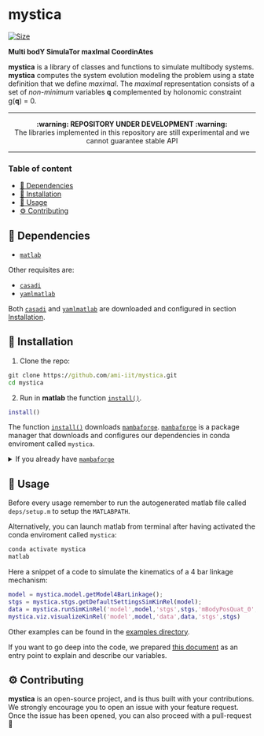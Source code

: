 <h1 align="left">mystica</h1>

<p align="left">
   <a href="https://github.com/ami-iit/mystica/blob/master/LICENSE"><img src="https://img.shields.io/github/license/ami-iit/mystica" alt="Size" class="center"/></a>
</p>

**Multi bodY SimulaTor maxImal CoordinAtes**

**mystica** is a library of classes and functions to simulate multibody systems.
**mystica** computes the system evolution modeling the problem using a state definition that we define _maximal_.
The _maximal_ representation consists of a set of _non-minimum_ variables 𝐪 complemented by holonomic constraint g(𝐪) = 0.

---

<p align="center">
  <b>:warning: REPOSITORY UNDER DEVELOPMENT :warning:</b>
  <br>The libraries implemented in this repository are still experimental and we cannot guarantee stable API
</p>

---

### Table of content

- [:hammer: Dependencies](#hammer-dependencies)
- [:floppy_disk: Installation](#floppy_disk-installation)
- [:rocket: Usage](#rocket-usage)
- [:gear: Contributing](#gear-contributing)


## :hammer: Dependencies

- [`matlab`](https://mathworks.com/)

Other requisites are:

- [`casadi`](https://web.casadi.org/)
- [`yamlmatlab`](https://github.com/ewiger/yamlmatlab)

Both [`casadi`](https://web.casadi.org/) and [`yamlmatlab`](https://github.com/ewiger/yamlmatlab) are downloaded and configured in section [Installation](#floppy_disk-installation).

## :floppy_disk: Installation

1. Clone the repo:

``` cmd
git clone https://github.com/ami-iit/mystica.git
cd mystica
```

2. Run in **matlab** the function [`install()`](install.m).
``` matlab
install()
```
The function [`install()`](install.m) downloads [`mambaforge`](https://github.com/conda-forge/miniforge#mambaforge). [`mambaforge`](https://github.com/conda-forge/miniforge#mambaforge) is a package manager that downloads and configures our dependencies in conda enviroment called `mystica`.
<details>
    <summary>If you already have <a href="https://github.com/conda-forge/miniforge#mambaforge"><code>mambaforge</code></a></summary>
    If you already have <a href="https://github.com/conda-forge/miniforge#mambaforge"><code>mambaforge</code></a> configured, you can call <a href="install.m"><code>install()</code></a> function defining <code>mambaforge_prefix</code> value:
    <pre><code>install('mambaforge_prefix',&#60;your mambaforge path prefix&#62;)</code></pre>
</details>

## :rocket: Usage

Before every usage remember to run the autogenerated matlab file called `deps/setup.m` to setup the `MATLABPATH`.

Alternatively, you can launch matlab from terminal after having activated the conda enviroment called `mystica`:
``` cmd
conda activate mystica
matlab
```

Here a snippet of a code to simulate the kinematics of a 4 bar linkage mechanism:

``` matlab
model = mystica.model.getModel4BarLinkage();
stgs = mystica.stgs.getDefaultSettingsSimKinRel(model);
data = mystica.runSimKinRel('model',model,'stgs',stgs,'mBodyPosQuat_0',model.getMBodyPosQuatRestConfiguration,'nameControllerClass','mystica.controller.ExampleKinRel');
mystica.viz.visualizeKinRel('model',model,'data',data,'stgs',stgs)
```

Other examples can be found in the [examples directory](examples).

If you want to go deep into the code, we prepared [this document](docs/nomenclature.md) as an entry point to explain and describe our variables.

## :gear: Contributing

**mystica** is an open-source project, and is thus built with your contributions. We strongly encourage you to open an issue with your feature request. Once the issue has been opened, you can also proceed with a pull-request :rocket:
